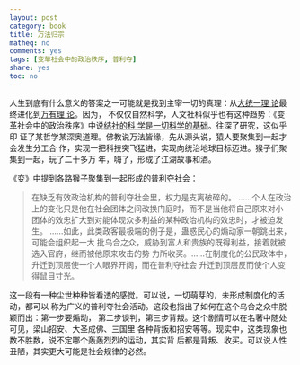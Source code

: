 ```yaml
---
layout: post
category: book
title: 万法归宗
matheq: no
comments: yes
tags: [变革社会中的政治秩序, 普利夺]
share: yes
toc: no
---
```


人生到底有什么意义的答案之一可能就是找到主宰一切的真理：从[大统一理
论](https://zh.wikipedia.org/zh-cn/%E5%A4%A7%E7%BB%9F%E4%B8%80%E7%90%86%E8%AE%BA)最
终进化到[万有理
论](https://zh.wikipedia.org/wiki/%E4%B8%87%E6%9C%89%E7%90%86%E8%AE%BA)。因为，
不仅仅自然科学，人文社科似乎也有这种趋势：《变革社会中的政治秩序》中说[结社的科
学是一切科学的基础](https://dustincys.github.io/cn/2020/08/why/)。往深了研究，这似乎印
证了某哲学某深奥道理。佛教说万法皆缘，先从源头说，猿人要聚集到一起才会发生分工合
作，实现一把科技突飞猛进，实现向统治地球目标迈进。猴子们聚集到一起，玩了二十多万
年，嗨了，形成了江湖故事和酒。

《变》中提到各路猴子聚集到一起形成的[普利夺社会](https://baike.baidu.com/item/%E6%99%AE%E5%8A%9B%E5%A4%BA)：

> 在缺乏有效政治机构的普利夺社会里，权力是支离破碎的。
> ……个人在政治上的变化只是他在社会团体之间改换门庭时，而不是当他将自己原来对小
> 团体的效忠扩大到对能体现众多利益的某种政治机构的效忠时，才被迫发生。
> ……如此，此类政客最极端的例子是，蛊惑民心的煽动家一朝跳出来，可能会组织起一大
> 批乌合之众，威胁到富人和贵族的既得利益，接着就被选入官府，继而被他原来攻击的势
> 力所收买。……在制度化的公民政体中，升迁到顶层使一个人眼界开阔，而在普利夺社会
> 升迁到顶层反而使个人变得鼠目寸光。

这一段有一种尘世种种皆看透的感觉。可以说，一切萌芽的，未形成制度化的活动，都可以
称为广义的普利夺社会活动。这段也指出了如何在这个乌合之众中脱颖而出：第一步要煽动，
第二步谈判，第三步背叛。这个剧情可以在名著中随处可见，梁山招安、大圣成佛、三国里
各种背叛和招安等等。现实中，这类现象也数不胜数，说不定哪个轰轰烈烈的运动，其实背
后都是背叛、收买。可以说人性丑陋，其实更大可能是社会规律的必然。
